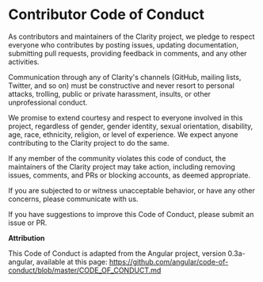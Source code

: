 # Contributor Code of Conduct

As contributors and maintainers of the Clarity project, we pledge to respect everyone who contributes by posting issues, updating documentation, submitting pull requests, providing feedback in comments, and any other activities.

Communication through any of Clarity's channels (GitHub, mailing lists, Twitter, and so on) must be constructive and never resort to personal attacks, trolling, public or private harassment, insults, or other unprofessional conduct.

We promise to extend courtesy and respect to everyone involved in this project, regardless of gender, gender identity, sexual orientation, disability, age, race, ethnicity, religion, or level of experience. We expect anyone contributing to the Clarity project to do the same.

If any member of the community violates this code of conduct, the maintainers of the Clarity project may take action, including removing issues, comments, and PRs or blocking accounts, as deemed appropriate.

If you are subjected to or witness unacceptable behavior, or have any other concerns, please communicate with us.

If you have suggestions to improve this Code of Conduct, please submit an issue or PR.

**Attribution**

This Code of Conduct is adapted from the Angular project, version 0.3a-angular, available at this page: https://github.com/angular/code-of-conduct/blob/master/CODE_OF_CONDUCT.md
